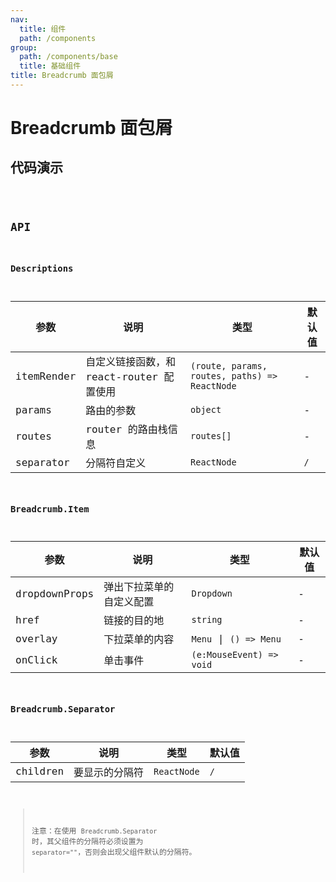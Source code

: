 ```yaml
---
nav:
  title: 组件
  path: /components
group:
  path: /components/base
  title: 基础组件
title: Breadcrumb 面包屑
---
```


# Breadcrumb 面包屑

## 代码演示

<code src="./demo/simple.tsx" />

## API

### Descriptions

| 参数      | 说明        | 类型       | 默认值
|-------    |-----       |-----      |-------
|itemRender |自定义链接函数，和 react-router 配置使用| 	`(route, params, routes, paths) => ReactNode` | -
|params     |路由的参数 | `object` | -
|routes     |router 的路由栈信息 | `routes[]` | -
|separator  |分隔符自定义 | `ReactNode` | `/`


### Breadcrumb.Item

| 参数      | 说明                       | 类型       | 默认值
|-------    |-----                      |-----      |-------
|dropdownProps|弹出下拉菜单的自定义配置   |`Dropdown` | -
|href         |链接的目的地              |`string`| -
|overlay      |下拉菜单的内容            |`Menu` \| `() => Menu`| -
|onClick      |单击事件                  |`(e:MouseEvent) => void`| -

### Breadcrumb.Separator

| 参数      | 说明                       | 类型       | 默认值
|-------    |-----                      |-----      |-------
|children   |要显示的分隔符              |`ReactNode` | `/`

> 注意：在使用 `Breadcrumb.Separator` 时，其父组件的分隔符必须设置为 `separator=""`，否则会出现父组件默认的分隔符。


